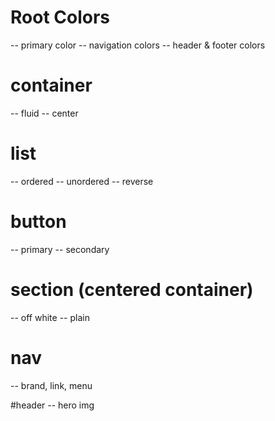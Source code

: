 # Root Colors
-- primary color
-- navigation colors
-- header & footer colors

# container
-- fluid
-- center

# list
-- ordered
-- unordered
-- reverse

# button
-- primary
-- secondary

# section (centered container)
-- off white
-- plain

# nav
-- brand, link, menu

 #header
-- hero img

